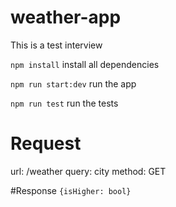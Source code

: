 # weather-app
This is a test interview

```npm install``` install all dependencies

```npm run start:dev``` run the app

```npm run test``` run the tests

# Request

url: /weather
query: city
method: GET

#Response
```{isHigher: bool}```
